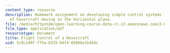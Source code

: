 ```yaml
---
content_type: resource
description: Homework assignment on developing simple control systems for two types
  of hovercraft moving in the horizontal plane.
file: /media/https%3A/open-learning-course-data-rc.s3.amazonaws.com/2-017j-design-of-electromechanical-robotic-systems-fall-2009/5c0c140ff75a8325b4f48260be1bd44c_MIT2_017JF09_p29.pdf
file_type: application/pdf
resourcetype: Document
title: Flight Control of a Hovercraft
uid: 5c0c140f-f75a-8325-b4f4-8260be1bd44c
---
```

